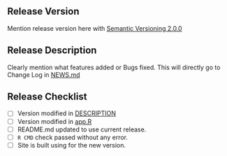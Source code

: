 ## Release Version
Mention release version here with [Semantic Versioning 2.0.0](https://semver.org/)

## Release Description
Clearly mention what features added or Bugs fixed. This will directly go to Change Log in [NEWS.md](#NEWS.md)

## Release Checklist
* [ ] Version modified in [DESCRIPTION](#DESCRIPTION)
* [ ] Version modified in [app.R](#app.R)
* [ ] README.md updated to use current release.
* [ ] `R CMD` check passed without any error.
* [ ] Site is built using for the new version.
